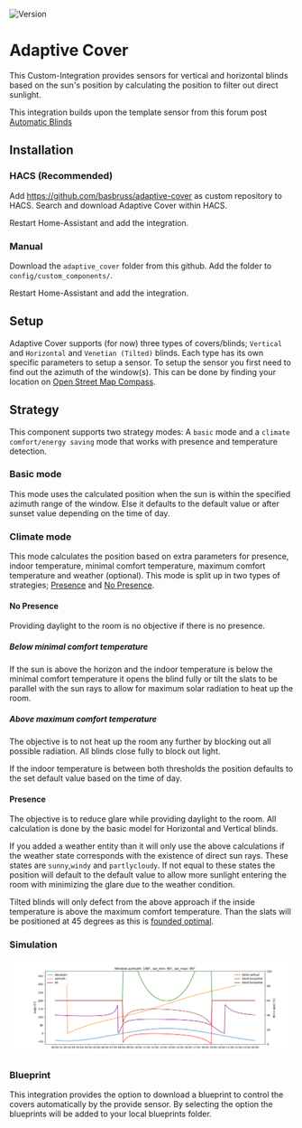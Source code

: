 ![Version](https://img.shields.io/github/v/release/basbruss/adaptive-cover?style=for-the-badge)

# Adaptive Cover

This Custom-Integration provides sensors for vertical and horizontal blinds based on the sun's position by calculating the position to filter out direct sunlight.

This integration builds upon the template sensor from this forum post [Automatic Blinds](https://community.home-assistant.io/t/automatic-blinds-sunscreen-control-based-on-sun-platform/)

## Installation

### HACS (Recommended)

Add https://github.com/basbruss/adaptive-cover as custom repository to HACS.
Search and download Adaptive Cover within HACS.

Restart Home-Assistant and add the integration.

### Manual

Download the `adaptive_cover` folder from this github.
Add the folder to `config/custom_components/`.

Restart Home-Assistant and add the integration.

## Setup

Adaptive Cover supports (for now) three types of covers/blinds; `Vertical` and `Horizontal` and `Venetian (Tilted)` blinds.
Each type has its own specific parameters to setup a sensor. To setup the sensor you first need to find out the azimuth of the window(s). This can be done by finding your location on [Open Street Map Compass](https://osmcompass.com/).

## Strategy

This component supports two strategy modes: A `basic` mode and a `climate comfort/energy saving` mode that works with presence and temperature detection.

### Basic mode

This mode uses the calculated position when the sun is within the specified azimuth range of the window. Else it defaults to the default value or after sunset value depending on the time of day.

### Climate mode

This mode calculates the position based on extra parameters for presence, indoor temperature, minimal comfort temperature, maximum comfort temperature and weather (optional).
This mode is split up in two types of strategies; [Presence](https://github.com/basbruss/adaptive-cover?tab=readme-ov-file#presence) and [No Presence](https://github.com/basbruss/adaptive-cover?tab=readme-ov-file#no-presence).

#### No Presence

Providing daylight to the room is no objective if there is no presence.

##### Below minimal comfort temperature

If the sun is above the horizon and the indoor temperature is below the minimal comfort temperature it opens the blind fully or tilt the slats to be parallel with the sun rays to allow for maximum solar radiation to heat up the room.

##### Above maximum comfort temperature

The objective is to not heat up the room any further by blocking out all possible radiation. All blinds close fully to block out light.

If the indoor temperature is between both thresholds the position defaults to the set default value based on the time of day.

#### Presence

The objective is to reduce glare while providing daylight to the room. All calculation is done by the basic model for Horizontal and Vertical blinds. 

If you added a weather entity than it will only use the above calculations if the weather state corresponds with the existence of direct sun rays. These states are `sunny`,`windy` and `partlycloudy`. If not equal to these states the position will default to the default value to allow more sunlight entering the room with minimizing the glare due to the weather condition.

Tilted blinds will only defect from the above approach if the inside temperature is above the maximum comfort temperature. Than the slats will be positioned at 45 degrees as this is [founded optimal](https://www.mdpi.com/1996-1073/13/7/1731).

### Simulation
![combined_simulation](custom_components/adaptive_cover/simulation/sim_plot.png)

### Blueprint

This integration provides the option to download a blueprint to control the covers automatically by the provide sensor.
By selecting the option the blueprints will be added to your local blueprints folder.
